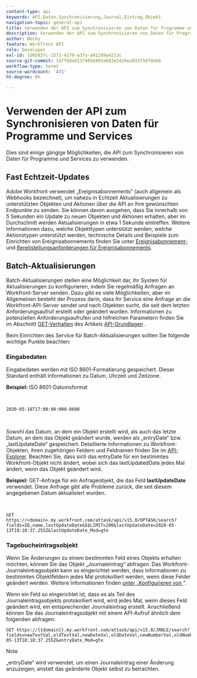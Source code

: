 ```yaml
---
content-type: api
keywords: API,Daten,Synchronisierung,Journal,Eintrag,Objekt
navigation-topic: general-api
title: Verwenden der API zum Synchronisieren von Daten für Programme und Services
description: Verwenden der API zum Synchronisieren von Daten für Programme und Services
author: Becky
feature: Workfront API
role: Developer
exl-id: 1d0583fc-1573-4279-a3fa-a912d9a4213c
source-git-commit: 14ff8da8137493e805e683e5426ea933f56f8eb8
workflow-type: tm+mt
source-wordcount: '471'
ht-degree: 0%

---
```



# Verwenden der API zum Synchronisieren von Daten für Programme und Services

Dies sind einige gängige Möglichkeiten, die API zum Synchronisieren von Daten für Programme und Services zu verwenden.

## Fast Echtzeit-Updates

Adobe Workfront verwendet „Ereignisabonnements“ (auch allgemein als Webhooks bezeichnet), um nahezu in Echtzeit Aktualisierungen zu unterstützten Objekten und Aktionen über die API an Ihre gewünschten Endpunkte zu senden. Sie können davon ausgehen, dass Sie innerhalb von 5 Sekunden ein Update zu neuen Objekten und Aktionen erhalten, aber im Durchschnitt werden Aktualisierungen in etwa 1 Sekunde eintreffen. Weitere Informationen dazu, welche Objekttypen unterstützt werden, welche Aktionstypen unterstützt werden, technische Details und Beispiele zum Einrichten von Ereignisabonnements finden Sie unter [Ereignisabonnement-](../../wf-api/general/event-subs-api.md) und [Bereitstellungsanforderungen für Ereignisabonnements](../../wf-api/general/setup-event-sub-endpoint.md).

## Batch-Aktualisierungen

Batch-Aktualisierungen stellen eine Möglichkeit dar, Ihr System für Aktualisierungen zu konfigurieren, indem Sie regelmäßig Anfragen an Workfront-Server senden. Dazu gibt es viele Möglichkeiten, aber im Allgemeinen besteht der Prozess darin, dass Ihr Service eine Anfrage an die Workfront-API-Server sendet und nach Objekten sucht, die seit dem letzten Anforderungsaufruf erstellt oder geändert wurden. Informationen zu potenziellen Anforderungsaufrufen und hilfreichen Parametern finden Sie im Abschnitt [GET-Verhalten](../../wf-api/general/api-basics.md#get-behavior) des Artikels [API-Grundlagen](../../wf-api/general/api-basics.md) .

Beim Einrichten des Service für Batch-Aktualisierungen sollten Sie folgende wichtige Punkte beachten:

### Eingabedaten

Eingabedaten werden mit ISO 8601-Formatierung gespeichert. Dieser Standard enthält Informationen zu Datum, Uhrzeit und Zeitzone.

**Beispiel:** ISO 8601-Datumsformat

<!-- [Copy](javascript:void(0);) -->
 
<pre><code>2020-05-18T17:00:00:000-0600</code></pre> 

Sowohl das Datum, an dem ein Objekt erstellt wird, als auch das letzte Datum, an dem das Objekt geändert wurde, werden als „entryDate“ bzw. „lastUpdateDate“ gespeichert. Detaillierte Informationen zu Workfront-Objekten, ihren zugehörigen Feldern und Feldnamen finden Sie im [API-Explorer](../../wf-api/general/api-explorer.md). Beachten Sie, dass sich das entryDate für ein bestimmtes Workfront-Objekt nicht ändert, wobei sich das lastUpdatedDate jedes Mal ändert, wenn das Objekt geändert wird.

**Beispiel:** GET-Anfrage für ein Anfrageobjekt, die das Feld **lastUpdateDate** verwendet. Diese Anfrage gibt alle Probleme zurück, die seit diesem angegebenen Datum aktualisiert wurden.

<!-- [Copy](javascript:void(0);) -->
 

```
GET
https://<domain>.my.workfront.com/attask/api/v15.0/OPTASK/search?fields=ID,name,lastUpdateDate&$$LIMIT=200&lastUpdateDate=2020-05-13T18:18:37.255Z&lastUpdateDate_Mod=gte
```

### Tagebucheintragsobjekt

Wenn Sie Änderungen zu einem bestimmten Feld eines Objekts erhalten möchten, können Sie das Objekt „Journaleintrag“ abfragen. Das Workfront-Journaleintragsobjekt kann so eingerichtet werden, dass Informationen zu bestimmten Objektfeldern jedes Mal protokolliert werden, wenn diese Felder geändert werden. Weitere Informationen finden [ unter „Konfigurieren von ](../../administration-and-setup/set-up-workfront/system-tracked-update-feeds/configure-system-updates.md)&quot;.

Wenn ein Feld so eingerichtet ist, dass es als Teil des Journaleintragsobjekts protokolliert wird, wird jedes Mal, wenn dieses Feld geändert wird, ein entsprechender Journaleintrag erstellt. Anschließend können Sie das Journaleintragsobjekt mit einem API-Aufruf ähnlich dem folgenden abfragen:

<!-- [Copy](javascript:void(0);) -->

<pre><code>GET https://&#123;&#123;domain&#125;&#125;.my.workfront.com/attask/api/v15.0/JRNLE/search?fields=newTextVal,oldTextVal,newDateVal,oldDateVal,newNumberVal,oldNumberVal,entryDate,objObjCode,objID,fieldName&fieldName=name&objObjCode=OPTASK&entryDate=2020-05-13T18:18:37.255Z&entryDate_Mod=gte</code></pre>

>[!NOTE]
>
>„entryDate“ wird verwendet, um einen Journaleintrag einer Änderung anzuzeigen, anstatt das geänderte Objekt selbst zu betrachten.

